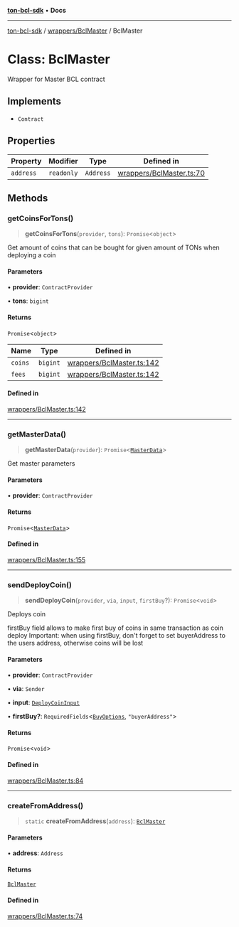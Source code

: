 [**ton-bcl-sdk**](../../../README.md) • **Docs**

***

[ton-bcl-sdk](../../../README.md) / [wrappers/BclMaster](../README.md) / BclMaster

# Class: BclMaster

Wrapper for Master BCL contract

## Implements

- `Contract`

## Properties

| Property | Modifier | Type | Defined in |
| ------ | ------ | ------ | ------ |
| `address` | `readonly` | `Address` | [wrappers/BclMaster.ts:70](https://github.com/ton-fun-tech/ton-bcl-sdk/blob/efd7a3c444985cb69bafe2086033980ed29e3462/src/wrappers/BclMaster.ts#L70) |

## Methods

### getCoinsForTons()

> **getCoinsForTons**(`provider`, `tons`): `Promise`\<`object`\>

Get amount of coins that can be bought for given amount of TONs when deploying a coin

#### Parameters

• **provider**: `ContractProvider`

• **tons**: `bigint`

#### Returns

`Promise`\<`object`\>

| Name | Type | Defined in |
| ------ | ------ | ------ |
| `coins` | `bigint` | [wrappers/BclMaster.ts:142](https://github.com/ton-fun-tech/ton-bcl-sdk/blob/efd7a3c444985cb69bafe2086033980ed29e3462/src/wrappers/BclMaster.ts#L142) |
| `fees` | `bigint` | [wrappers/BclMaster.ts:142](https://github.com/ton-fun-tech/ton-bcl-sdk/blob/efd7a3c444985cb69bafe2086033980ed29e3462/src/wrappers/BclMaster.ts#L142) |

#### Defined in

[wrappers/BclMaster.ts:142](https://github.com/ton-fun-tech/ton-bcl-sdk/blob/efd7a3c444985cb69bafe2086033980ed29e3462/src/wrappers/BclMaster.ts#L142)

***

### getMasterData()

> **getMasterData**(`provider`): `Promise`\<[`MasterData`](../type-aliases/MasterData.md)\>

Get master parameters

#### Parameters

• **provider**: `ContractProvider`

#### Returns

`Promise`\<[`MasterData`](../type-aliases/MasterData.md)\>

#### Defined in

[wrappers/BclMaster.ts:155](https://github.com/ton-fun-tech/ton-bcl-sdk/blob/efd7a3c444985cb69bafe2086033980ed29e3462/src/wrappers/BclMaster.ts#L155)

***

### sendDeployCoin()

> **sendDeployCoin**(`provider`, `via`, `input`, `firstBuy`?): `Promise`\<`void`\>

Deploys coin

firstBuy field allows to make first buy of coins in same transaction as coin deploy
Important: when using firstBuy, don't forget to set buyerAddress to the users address, otherwise coins will be lost

#### Parameters

• **provider**: `ContractProvider`

• **via**: `Sender`

• **input**: [`DeployCoinInput`](../type-aliases/DeployCoinInput.md)

• **firstBuy?**: `RequiredFields`\<[`BuyOptions`](../../BclJetton/type-aliases/BuyOptions.md), `"buyerAddress"`\>

#### Returns

`Promise`\<`void`\>

#### Defined in

[wrappers/BclMaster.ts:84](https://github.com/ton-fun-tech/ton-bcl-sdk/blob/efd7a3c444985cb69bafe2086033980ed29e3462/src/wrappers/BclMaster.ts#L84)

***

### createFromAddress()

> `static` **createFromAddress**(`address`): [`BclMaster`](BclMaster.md)

#### Parameters

• **address**: `Address`

#### Returns

[`BclMaster`](BclMaster.md)

#### Defined in

[wrappers/BclMaster.ts:74](https://github.com/ton-fun-tech/ton-bcl-sdk/blob/efd7a3c444985cb69bafe2086033980ed29e3462/src/wrappers/BclMaster.ts#L74)
